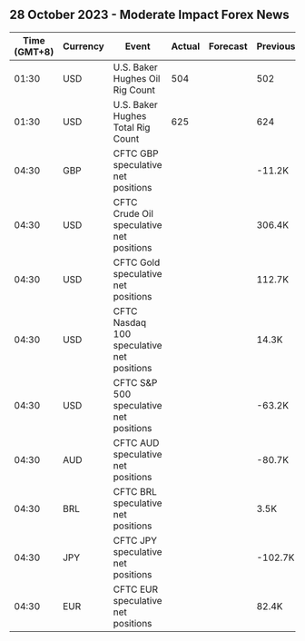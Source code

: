 ## 28 October 2023 - Moderate Impact Forex News

| Time (GMT+8) | Currency | Event | Actual | Forecast | Previous |
|------|----------|-------|--------|----------|----------|
| 01:30 | USD | U.S. Baker Hughes Oil Rig Count | 504 |  | 502 |
| 01:30 | USD | U.S. Baker Hughes Total Rig Count | 625 |  | 624 |
| 04:30 | GBP | CFTC GBP speculative net positions |  |  | -11.2K |
| 04:30 | USD | CFTC Crude Oil speculative net positions |  |  | 306.4K |
| 04:30 | USD | CFTC Gold speculative net positions |  |  | 112.7K |
| 04:30 | USD | CFTC Nasdaq 100 speculative net positions |  |  | 14.3K |
| 04:30 | USD | CFTC S&P 500 speculative net positions |  |  | -63.2K |
| 04:30 | AUD | CFTC AUD speculative net positions |  |  | -80.7K |
| 04:30 | BRL | CFTC BRL speculative net positions |  |  | 3.5K |
| 04:30 | JPY | CFTC JPY speculative net positions |  |  | -102.7K |
| 04:30 | EUR | CFTC EUR speculative net positions |  |  | 82.4K |
